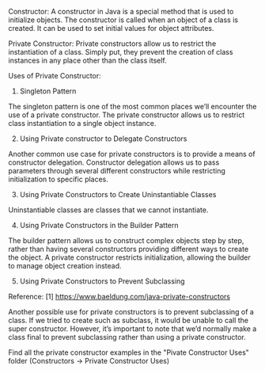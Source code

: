 Constructor:
A constructor in Java is a special method that is used to initialize objects. The constructor is called when an object of a class is created. It can be used to set initial values for object attributes.

Private Constructor:
Private constructors allow us to restrict the instantiation of a class. Simply put, they prevent the creation of class instances in any place other than the class itself.

Uses of Private Constructor:

1. Singleton Pattern

The singleton pattern is one of the most common places we’ll encounter the use of a private constructor. The private constructor allows us to restrict class instantiation to a single object instance.

2. Using Private constructor to Delegate Constructors

Another common use case for private constructors is to provide a means of constructor delegation. Constructor delegation allows us to pass parameters through several different constructors while restricting initialization to specific places.

3. Using Private Constructors to Create Uninstantiable Classes

Uninstantiable classes are classes that we cannot instantiate.

4. Using Private Constructors in the Builder Pattern

The builder pattern allows us to construct complex objects step by step, rather than having several constructors providing different ways to create the object. A private constructor restricts initialization, allowing the builder to manage object creation instead.

5. Using Private Constructors to Prevent Subclassing

Reference:
[1] https://www.baeldung.com/java-private-constructors

Another possible use for private constructors is to prevent subclassing of a class. If we tried to create such as subclass, it would be unable to call the super constructor. However, it’s important to note that we’d normally make a class final to prevent subclassing rather than using a private constructor.

Find all the private constructor examples in the "Pivate Constructor Uses" folder (Constructors -> Private Constructor Uses)
